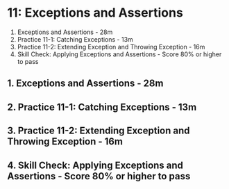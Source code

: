 # 11: Exceptions and Assertions

1. Exceptions and Assertions - 28m
2. Practice 11-1: Catching Exceptions - 13m
3. Practice 11-2: Extending Exception and Throwing Exception - 16m
4. Skill Check: Applying Exceptions and Assertions - Score 80% or higher to pass

## 1. Exceptions and Assertions - 28m
## 2. Practice 11-1: Catching Exceptions - 13m
## 3. Practice 11-2: Extending Exception and Throwing Exception - 16m
## 4. Skill Check: Applying Exceptions and Assertions - Score 80% or higher to pass
